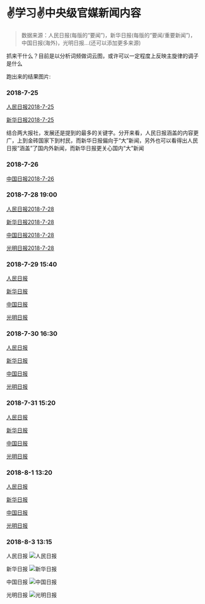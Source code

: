 # ✌学习✌中央级官媒新闻内容

> 数据来源：人民日报(每版的“要闻”)，新华日报(每版的“要闻/重要新闻”)，中国日报(海外)，光明日报…(还可以添加更多来源)

抓来干什么？目前是以分析词频做词云图，或许可以一定程度上反映主旋律的调子是什么

跑出来的结果图片:

### 2018-7-25

[人民日报2018-7-25](http://ww1.sinaimg.cn/large/005WOYz1ly1ftmce6eesxj30uk0i2jwi.jpg)

[新华日报2018-7-25](http://ww1.sinaimg.cn/large/005WOYz1ly1ftmcek1nv0j30uk0i2ae5.jpg)

结合两大报社，发展还是提到的最多的关键字。分开来看，人民日报涵盖的内容更广，上到金砖国家下到村民，而新华日报偏向于“大”新闻，另外也可以看得出人民日报“涵盖”了国内外新闻，而新华日报更关心国内“大”新闻

### 2018-7-26

[中国日报2018-7-26](http://ww1.sinaimg.cn/large/005WOYz1ly1ftne3mnl6fj30uk0i2tdc.jpg)


### 2018-7-28 19:00

[人民日报2018-7-28](http://ww1.sinaimg.cn/large/005WOYz1ly1ftps19akfzj30uk0i2q80.jpg)

[新华日报2018-7-28](http://ww1.sinaimg.cn/large/005WOYz1ly1ftps24h4ibj30uk0i2q8p.jpg)

[中国日报2018-7-28](http://ww1.sinaimg.cn/large/005WOYz1ly1ftps2gb2wmj30uk0i2q7h.jpg)

[光明日报2018-7-28](http://ww1.sinaimg.cn/large/005WOYz1ly1ftps2wc8zpj30uk0i2afq.jpg)

### 2018-7-29 15:40

[人民日报](http://ww1.sinaimg.cn/large/005WOYz1ly1ftqs2q1grkj30uk0i2tds.jpg)

[新华日报](http://ww1.sinaimg.cn/large/005WOYz1ly1ftqs32rfc1j30uk0i20y0.jpg)

[中国日报](http://ww1.sinaimg.cn/large/005WOYz1ly1ftqs3yc3m0j30uk0i278q.jpg)

[光明日报](http://ww1.sinaimg.cn/large/005WOYz1ly1ftqs46rzs5j30uk0i242a.jpg)

### 2018-7-30 16:30

[人民日报](http://ww1.sinaimg.cn/large/005WOYz1ly1ftrywz92xij30uk0i2gpf.jpg)

[新华日报](http://ww1.sinaimg.cn/large/005WOYz1ly1ftryyytywij30uk0i241j.jpg)

[中国日报](http://ww1.sinaimg.cn/large/005WOYz1ly1ftryzbk3ynj30uk0i243a.jpg)

[光明日报](http://ww1.sinaimg.cn/large/005WOYz1ly1ftryzhnlysj30uk0i2wjb.jpg)

### 2018-7-31 15:20

[人民日报](http://ww1.sinaimg.cn/large/005WOYz1ly1ftt2ivk4qpj30uk0i2wji.jpg)

[新华日报](http://ww1.sinaimg.cn/large/005WOYz1ly1ftt2j5kry3j30uk0i2n21.jpg)

[中国日报](http://ww1.sinaimg.cn/large/005WOYz1ly1ftt2jeb0f9j30uk0i2jw4.jpg)

[光明日报](http://ww1.sinaimg.cn/large/005WOYz1ly1ftt2jm1c49j30uk0i2te5.jpg)


### 2018-8-1 13:20

[人民日报](http://ww1.sinaimg.cn/large/005WOYz1ly1ftu4q9n8imj30uk0i2tdm.jpg)

[新华日报](http://ww1.sinaimg.cn/large/005WOYz1ly1ftu4ry0cidj30uk0i2aez.jpg)

[中国日报](http://ww1.sinaimg.cn/large/005WOYz1ly1ftu4s6ke18j30uk0i2jvj.jpg)

[光明日报](http://ww1.sinaimg.cn/large/005WOYz1ly1ftu4sen3smj30uk0i243u.jpg)


### 2018-8-3 13:15

人民日报
![人民日报](http://ww1.sinaimg.cn/large/005WOYz1ly1ftwfx5ovm2j30uk0i2jvu.jpg)

新华日报
![新华日报](http://ww1.sinaimg.cn/large/005WOYz1ly1ftwfx9g79yj30uk0i278e.jpg)

中国日报
![中国日报](http://ww1.sinaimg.cn/large/005WOYz1ly1ftwfxqbtrwj30uk0i2q7x.jpg)

光明日报
![光明日报](http://ww1.sinaimg.cn/large/005WOYz1ly1ftwfxx43xrj30uk0i2afj.jpg)
